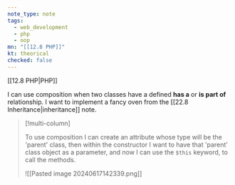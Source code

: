 ```yaml
---
note_type: note
tags:
  - web_development
  - php
  - oop
mn: "[[12.8 PHP]]"
kt: theorical
checked: false
---
```

[[12.8 PHP|PHP]]

I can use composition when two classes have a defined **has a** or **is part of** relationship. I want to implement a fancy oven from the [[22.8 Inheritance|inheritance]] note. 

>[!multi-column]
>
>To use composition I can create an attribute whose type will be the 'parent' class, then within the constructor I want to have that 'parent' class object as a parameter, and now I can use the `$this` keyword, to call the methods. 
>
>![[Pasted image 20240617142339.png]]
